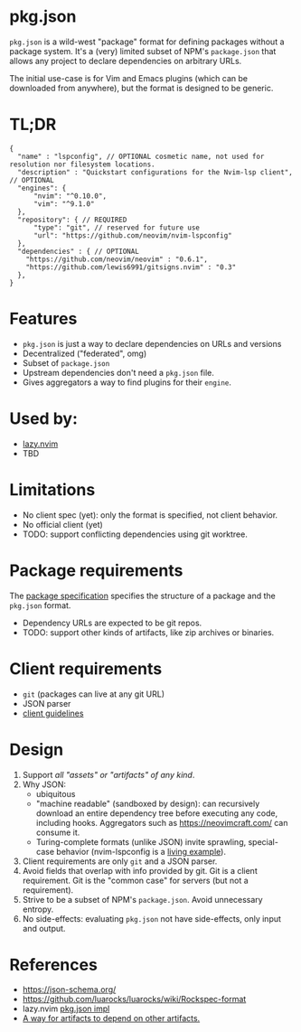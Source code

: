 # pkg.json

`pkg.json` is a wild-west "package" format for defining packages without a package system.
It's a (very) limited subset of NPM's `package.json` that allows any project to declare dependencies on arbitrary URLs.

The initial use-case is for Vim and Emacs plugins (which can be downloaded from anywhere), but the format is designed to be generic.

# TL;DR

```
{
  "name" : "lspconfig", // OPTIONAL cosmetic name, not used for resolution nor filesystem locations.
  "description" : "Quickstart configurations for the Nvim-lsp client", // OPTIONAL
  "engines": {
      "nvim": "^0.10.0",
      "vim": "^9.1.0"
  },
  "repository": { // REQUIRED
      "type": "git", // reserved for future use
      "url": "https://github.com/neovim/nvim-lspconfig"
  },
  "dependencies" : { // OPTIONAL
    "https://github.com/neovim/neovim" : "0.6.1",
    "https://github.com/lewis6991/gitsigns.nvim" : "0.3"
  },
}
```

# Features

- `pkg.json` is just a way to declare dependencies on URLs and versions
- Decentralized ("federated", omg)
- Subset of `package.json`
- Upstream dependencies don't need a `pkg.json` file.
- Gives aggregators a way to find plugins for their `engine`.

# Used by:

- [lazy.nvim](https://github.com/folke/lazy.nvim/)
- TBD

# Limitations

- No client spec (yet): only the format is specified, not client behavior.
- No official client (yet)
- TODO: support conflicting dependencies using git worktree.

# Package requirements

The [package specification](./spec.md) specifies the structure of a package and the `pkg.json` format.

- Dependency URLs are expected to be git repos.
- TODO: support other kinds of artifacts, like zip archives or binaries.

# Client requirements

- `git` (packages can live at any git URL)
- JSON parser
- [client guidelines](./client-spec.md)

# Design

1. Support _all "assets" or "artifacts" of any kind_. 
1. Why JSON:
    - ubiquitous
    - "machine readable" (sandboxed by design): can recursively download an entire dependency tree before executing any code, including hooks. Aggregators such as https://neovimcraft.com/ can consume it.
    - Turing-complete formats (unlike JSON) invite sprawling, special-case behavior (nvim-lspconfig is a [living example](https://github.com/neovim/nvim-lspconfig/pull/2595)).
1. Client requirements are only `git` and a JSON parser.
1. Avoid fields that overlap with info provided by git. Git is a client requirement. Git is the "common case" for servers (but not a requirement).
1. Strive to be a subset of NPM's `package.json`. Avoid unnecessary entropy.
1. No side-effects: evaluating  `pkg.json` not have side-effects, only input and output.

# References

- https://json-schema.org/
- https://github.com/luarocks/luarocks/wiki/Rockspec-format
- lazy.nvim [pkg.json impl](https://github.com/folke/lazy.nvim/pull/910/files#diff-eeb8f2e48ace6e2f4c40bf159b7f59e5eb1208e056a3f9f1b9cc6822ecb45371)
- [A way for artifacts to depend on other artifacts.](https://sink.io/jmk/artifact-system)
